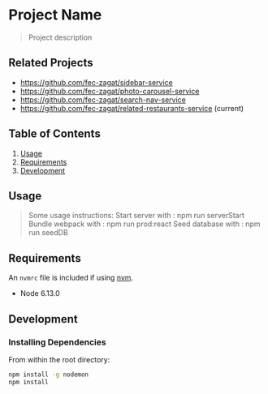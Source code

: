 # Project Name

> Project description

## Related Projects

  - https://github.com/fec-zagat/sidebar-service
  - https://github.com/fec-zagat/photo-carousel-service
  - https://github.com/fec-zagat/search-nav-service
  - https://github.com/fec-zagat/related-restaurants-service (current)

## Table of Contents

1. [Usage](#Usage)
1. [Requirements](#requirements)
1. [Development](#development)

## Usage

> Some usage instructions:
Start server with : npm run serverStart
Bundle webpack with : npm run prod:react
Seed database with : npm run seedDB

## Requirements

An `nvmrc` file is included if using [nvm](https://github.com/creationix/nvm).

- Node 6.13.0

## Development

### Installing Dependencies

From within the root directory:

```sh
npm install -g nodemon
npm install
```

